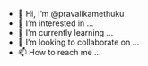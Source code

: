 - 👋 Hi, I’m @pravalikamethuku
- 👀 I’m interested in ...
- 🌱 I’m currently learning ...
- 💞️ I’m looking to collaborate on ...
- 📫 How to reach me ...

<!---
pravalikamethuku/pravalikamethuku is a ✨ special ✨ repository because its `README.md` (this file) appears on your GitHub profile.
You can click the Preview link to take a look at your changes.
--->
